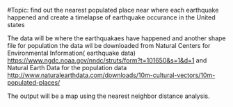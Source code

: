 #Topic: find out the nearest populated place near where each earthquake happened and create a timelapse of earthquake occurance in the United states 


The data will be where the earthquakaes have happened and another shape file for population 
the data wil be downloaded from Natural Centers for Environmental Information( earthquake data) https://www.ngdc.noaa.gov/nndc/struts/form?t=101650&s=1&d=1
and Natural Earth Data for the population data http://www.naturalearthdata.com/downloads/10m-cultural-vectors/10m-populated-places/


The output will be a map using the nearest neighbor distance analysis.
